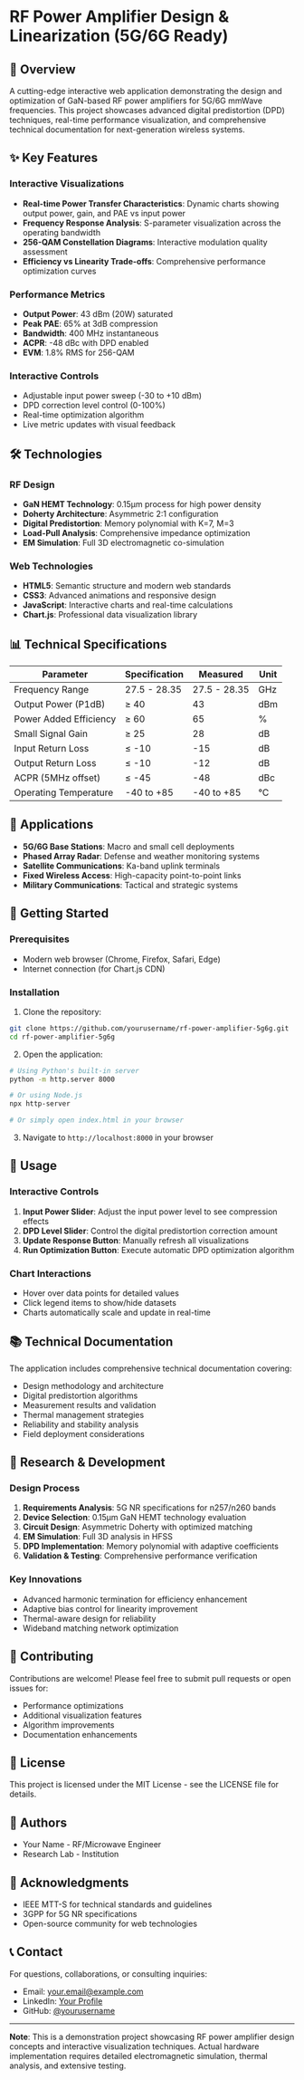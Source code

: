 # RF Power Amplifier Design & Linearization (5G/6G Ready)

## 🚀 Overview

A cutting-edge interactive web application demonstrating the design and optimization of GaN-based RF power amplifiers for 5G/6G mmWave frequencies. This project showcases advanced digital predistortion (DPD) techniques, real-time performance visualization, and comprehensive technical documentation for next-generation wireless systems.

## ✨ Key Features

### Interactive Visualizations
- **Real-time Power Transfer Characteristics**: Dynamic charts showing output power, gain, and PAE vs input power
- **Frequency Response Analysis**: S-parameter visualization across the operating bandwidth
- **256-QAM Constellation Diagrams**: Interactive modulation quality assessment
- **Efficiency vs Linearity Trade-offs**: Comprehensive performance optimization curves

### Performance Metrics
- **Output Power**: 43 dBm (20W) saturated
- **Peak PAE**: 65% at 3dB compression
- **Bandwidth**: 400 MHz instantaneous
- **ACPR**: -48 dBc with DPD enabled
- **EVM**: 1.8% RMS for 256-QAM

### Interactive Controls
- Adjustable input power sweep (-30 to +10 dBm)
- DPD correction level control (0-100%)
- Real-time optimization algorithm
- Live metric updates with visual feedback

## 🛠️ Technologies

### RF Design
- **GaN HEMT Technology**: 0.15μm process for high power density
- **Doherty Architecture**: Asymmetric 2:1 configuration
- **Digital Predistortion**: Memory polynomial with K=7, M=3
- **Load-Pull Analysis**: Comprehensive impedance optimization
- **EM Simulation**: Full 3D electromagnetic co-simulation

### Web Technologies
- **HTML5**: Semantic structure and modern web standards
- **CSS3**: Advanced animations and responsive design
- **JavaScript**: Interactive charts and real-time calculations
- **Chart.js**: Professional data visualization library

## 📊 Technical Specifications

| Parameter | Specification | Measured | Unit |
|-----------|--------------|----------|------|
| Frequency Range | 27.5 - 28.35 | 27.5 - 28.35 | GHz |
| Output Power (P1dB) | ≥ 40 | 43 | dBm |
| Power Added Efficiency | ≥ 60 | 65 | % |
| Small Signal Gain | ≥ 25 | 28 | dB |
| Input Return Loss | ≤ -10 | -15 | dB |
| Output Return Loss | ≤ -10 | -12 | dB |
| ACPR (5MHz offset) | ≤ -45 | -48 | dBc |
| Operating Temperature | -40 to +85 | -40 to +85 | °C |

## 🎯 Applications

- **5G/6G Base Stations**: Macro and small cell deployments
- **Phased Array Radar**: Defense and weather monitoring systems
- **Satellite Communications**: Ka-band uplink terminals
- **Fixed Wireless Access**: High-capacity point-to-point links
- **Military Communications**: Tactical and strategic systems

## 🚦 Getting Started

### Prerequisites
- Modern web browser (Chrome, Firefox, Safari, Edge)
- Internet connection (for Chart.js CDN)

### Installation

1. Clone the repository:
```bash
git clone https://github.com/yourusername/rf-power-amplifier-5g6g.git
cd rf-power-amplifier-5g6g
```

2. Open the application:
```bash
# Using Python's built-in server
python -m http.server 8000

# Or using Node.js
npx http-server

# Or simply open index.html in your browser
```

3. Navigate to `http://localhost:8000` in your browser

## 📱 Usage

### Interactive Controls
1. **Input Power Slider**: Adjust the input power level to see compression effects
2. **DPD Level Slider**: Control the digital predistortion correction amount
3. **Update Response Button**: Manually refresh all visualizations
4. **Run Optimization Button**: Execute automatic DPD optimization algorithm

### Chart Interactions
- Hover over data points for detailed values
- Click legend items to show/hide datasets
- Charts automatically scale and update in real-time

## 📚 Technical Documentation

The application includes comprehensive technical documentation covering:

- Design methodology and architecture
- Digital predistortion algorithms
- Measurement results and validation
- Thermal management strategies
- Reliability and stability analysis
- Field deployment considerations

## 🔬 Research & Development

### Design Process
1. **Requirements Analysis**: 5G NR specifications for n257/n260 bands
2. **Device Selection**: 0.15μm GaN HEMT technology evaluation
3. **Circuit Design**: Asymmetric Doherty with optimized matching
4. **EM Simulation**: Full 3D analysis in HFSS
5. **DPD Implementation**: Memory polynomial with adaptive coefficients
6. **Validation & Testing**: Comprehensive performance verification

### Key Innovations
- Advanced harmonic termination for efficiency enhancement
- Adaptive bias control for linearity improvement
- Thermal-aware design for reliability
- Wideband matching network optimization

## 🤝 Contributing

Contributions are welcome! Please feel free to submit pull requests or open issues for:
- Performance optimizations
- Additional visualization features
- Algorithm improvements
- Documentation enhancements

## 📄 License

This project is licensed under the MIT License - see the LICENSE file for details.

## 👥 Authors

- Your Name - RF/Microwave Engineer
- Research Lab - Institution

## 🙏 Acknowledgments

- IEEE MTT-S for technical standards and guidelines
- 3GPP for 5G NR specifications
- Open-source community for web technologies

## 📞 Contact

For questions, collaborations, or consulting inquiries:
- Email: your.email@example.com
- LinkedIn: [Your Profile](https://linkedin.com/in/yourprofile)
- GitHub: [@yourusername](https://github.com/yourusername)

---

**Note**: This is a demonstration project showcasing RF power amplifier design concepts and interactive visualization techniques. Actual hardware implementation requires detailed electromagnetic simulation, thermal analysis, and extensive testing.